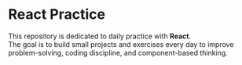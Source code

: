 # React Practice

This repository is dedicated to daily practice with **React**.  
The goal is to build small projects and exercises every day to improve problem-solving, coding discipline, and component-based thinking.
